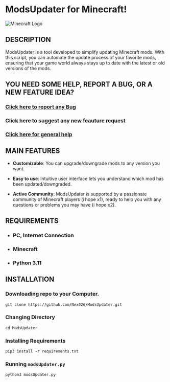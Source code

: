 # <span color=green>ModsUpdater for Minecraft!</span>

![Minecraft Logo](https://i.imgur.com/pjtn1Dm.jpg)

## <span color=green>DESCRIPTION</span>

ModsUpdater is a tool developed to simplify updating Minecraft mods. With this script, you can automate the update process of your favorite mods, ensuring that your game world always stays up to date with the latest or old versions of the mods.

## <span color=green>YOU NEED SOME HELP, REPORT A BUG, OR A NEW FEATURE IDEA?</span>
### <a href="https://github.com/Nex026/ModsUpdater/issues/new?assignees=&labels=&projects=&template=bug_report.md&title=" color=red>Click here to report any Bug</a>
### <a href="https://github.com/Nex026/ModsUpdater/issues/new?assignees=&labels=&projects=&template=feature_request.md&title=" color=cyan>Click here to suggest any new feauture request</a>
### <a href="https://github.com/Nex026/ModsUpdater/issues/new?assignees=&labels=&projects=&template=bug_report.md&title=" color=yellow>Click here for general help</a>
###

## <span color=green>MAIN FEATURES</span>

- **Customizable**: You can upgrade/downgrade mods to any version you want.

- **Easy to use**: Intuitive user interface lets you understand which mod has been updated/downgraded.

- **Active Community**: ModsUpdater is supported by a passionate community of Minecraft players (i hope x1), ready to help you with any questions or problems you may have (i hope x2).

## <span color=green>REQUIREMENTS</span>
- ### PC, Internet Connection
- ### Minecraft
- ### Python 3.11

## <span color=green>INSTALLATION</span>

### Downloading repo to your Computer.

```shell
git clone https://github.com/Nex026/ModsUpdater.git
```

### Changing Directory

```shell
cd ModsUpdater
```

### Installing Requirements

```shell
pip3 install -r requirements.txt
```

### Running `modsUpdater.py`

```shell
python3 modsUpdater.py
```
